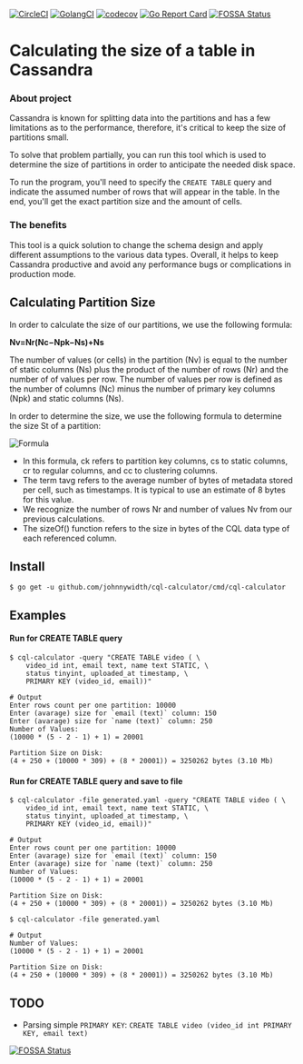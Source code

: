 [![CircleCI](https://circleci.com/gh/johnnywidth/cql-calculator.svg?style=svg)](https://circleci.com/gh/johnnywidth/cql-calculator) [![GolangCI](https://golangci.com/badges/github.com/golangci/golangci-worker.svg)](https://golangci.com/r/github.com/johnnywidth/cql-calculator) [![codecov](https://codecov.io/gh/johnnywidth/cql-calculator/branch/master/graph/badge.svg)](https://codecov.io/gh/johnnywidth/cql-calculator) [![Go Report Card](https://goreportcard.com/badge/github.com/johnnywidth/cql-calculator)](https://goreportcard.com/report/github.com/johnnywidth/cql-calculator)
[![FOSSA Status](https://app.fossa.io/api/projects/git%2Bgithub.com%2Fjohnnywidth%2Fcql-calculator.svg?type=small)](https://app.fossa.io/projects/git%2Bgithub.com%2Fjohnnywidth%2Fcql-calculator?ref=badge_small)

# Calculating the size of a table in Cassandra

### About project
Cassandra is known for splitting data into the partitions and has a few limitations as to the performance, therefore, it's critical to keep the size of partitions small.

To solve that problem partially, you can run this tool which is used to determine the size of partitions in order to anticipate the needed disk space.

To run the program, you'll need to specify the `CREATE TABLE` query and indicate the assumed number of rows that will appear in the table. In the end, you'll get the exact partition size and the amount of cells.

### The benefits
This tool is a quick solution to change the schema design and apply different assumptions to the various data types. Overall, it helps to keep Cassandra productive and avoid any performance bugs or complications in production mode.

## Calculating Partition Size

In order to calculate the size of our partitions, we use the following formula:

**Nv=Nr(Nc−Npk−Ns)+Ns**

The number of values (or cells) in the partition (Nv) is equal to the number of static columns (Ns) plus the product of the number of rows (Nr) and the number of of values per row. The number of values per row is defined as the number of columns (Nc) minus the number of primary key columns (Npk) and static columns (Ns).

In order to determine the size, we use the following formula to determine the size St of a partition:

![](https://github.com/johnnywidth/cql-calculator/raw/master/size-formula.png "Formula")

 - In this formula, ck refers to partition key columns, cs to static columns, cr to regular columns, and cc to clustering columns.
 - The term tavg refers to the average number of bytes of metadata stored per cell, such as timestamps. It is typical to use an estimate of 8 bytes for this value.
 - We recognize the number of rows Nr and number of values Nv from our previous calculations.
 - The sizeOf() function refers to the size in bytes of the CQL data type of each referenced column.

## Install

```
$ go get -u github.com/johnnywidth/cql-calculator/cmd/cql-calculator
```

## Examples

#### Run for CREATE TABLE query
```
$ cql-calculator -query "CREATE TABLE video ( \
    video_id int, email text, name text STATIC, \
    status tinyint, uploaded_at timestamp, \
    PRIMARY KEY (video_id, email))"

# Output
Enter rows count per one partition: 10000
Enter (avarage) size for `email (text)` column: 150
Enter (avarage) size for `name (text)` column: 250
Number of Values:
(10000 * (5 - 2 - 1) + 1) = 20001

Partition Size on Disk:
(4 + 250 + (10000 * 309) + (8 * 20001)) = 3250262 bytes (3.10 Mb)
```

#### Run for CREATE TABLE query and save to file
```
$ cql-calculator -file generated.yaml -query "CREATE TABLE video ( \
    video_id int, email text, name text STATIC, \
    status tinyint, uploaded_at timestamp, \
    PRIMARY KEY (video_id, email))"

# Output
Enter rows count per one partition: 10000
Enter (avarage) size for `email (text)` column: 150
Enter (avarage) size for `name (text)` column: 250
Number of Values:
(10000 * (5 - 2 - 1) + 1) = 20001

Partition Size on Disk:
(4 + 250 + (10000 * 309) + (8 * 20001)) = 3250262 bytes (3.10 Mb)
```

```
$ cql-calculator -file generated.yaml

# Output
Number of Values:
(10000 * (5 - 2 - 1) + 1) = 20001

Partition Size on Disk:
(4 + 250 + (10000 * 309) + (8 * 20001)) = 3250262 bytes (3.10 Mb)
```

## TODO
 - Parsing simple `PRIMARY KEY`: `CREATE TABLE video (video_id int PRIMARY KEY, email text)`

[![FOSSA Status](https://app.fossa.io/api/projects/git%2Bgithub.com%2Fjohnnywidth%2Fcql-calculator.svg?type=large)](https://app.fossa.io/projects/git%2Bgithub.com%2Fjohnnywidth%2Fcql-calculator?ref=badge_large)
